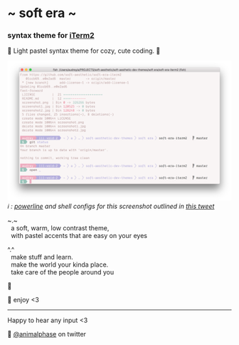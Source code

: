# \~ soft era \~

### syntax theme for [iTerm2](https://www.iterm2.com/)

🌸 Light pastel syntax theme for cozy, cute coding. 🌱

![soft era syntax theme screenshot](screenshot.png)
*ℹ️ : [powerline](https://github.com/b-ryan/powerline-shell) and shell configs for this screenshot outlined in [this tweet](https://twitter.com/animalphase/status/1020162953834885120)*

\~.\~
<br>&nbsp;&nbsp;a soft, warm, low contrast theme,
<br>&nbsp;&nbsp;with pastel accents that are easy on your eyes

^.^
<br>&nbsp;&nbsp;make stuff and learn.
<br>&nbsp;&nbsp;make the world your kinda place.
<br>&nbsp;&nbsp;take care of the people around you

🌿

💾 enjoy <3

---

Happy to hear any input <3

💖 [@animalphase](https://twitter.com/animalphase) on twitter
